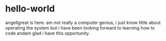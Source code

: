# hello-world
angellgreat is here. am not really a computer genius, i just know little about operating the system but i have been looking forward to learning how to code andam glad i have this opportunity.


